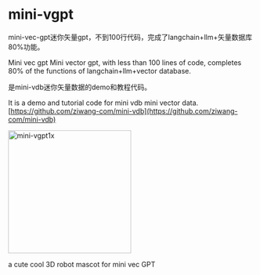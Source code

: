 # mini-vgpt
mini-vec-gpt迷你矢量gpt，不到100行代码，完成了langchain+llm+矢量数据库 80%功能。

Mini vec gpt Mini vector gpt, with less than 100 lines of code, completes 80% of the functions of langchain+llm+vector database.

是mini-vdb迷你矢量数据的demo和教程代码。

It is a demo and tutorial code for mini vdb mini vector data.
[https://github.com/ziwang-com/mini-vdb](https://github.com/ziwang-com/mini-vdb)

<img width="251" alt="mini-vgpt1x" src="https://github.com/ziwang-com/mini-vgpt/assets/11691791/3b5780b8-fa9a-4c92-a373-0577c412dc2f">

a cute cool 3D robot mascot for mini vec GPT
